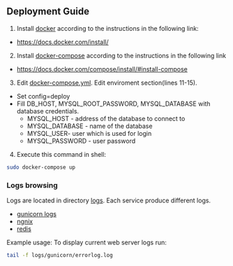 ## Deployment Guide

1. Install [docker](https://www.docker.com/) according to the instructions in the following link:
- https://docs.docker.com/install/
2. Install [docker-compose](https://docs.docker.com/compose/overview/) according to the instructions in the following link
- https://docs.docker.com/compose/install/#install-compose
 3. Edit [docker-compose.yml](docker-compose.yml). Edit enviroment section(lines 11-15).
 * Set config=deploy
 * Fill DB_HOST, MYSQL_ROOT_PASSWORD, MYSQL_DATABASE with database credentials.
   * MYSQL_HOST - address of the database to connect to
   * MYSQL_DATABASE - name of the database
   * MYSQL_USER- user which is used for login
   * MYSQL_PASSWORD - user password
 
 4. Execute this command in shell:
 ```bash
 sudo docker-compose up
 ```
 
 ### Logs browsing
 Logs are located in directory [logs](logs). Each service produce different logs.
 - [gunicorn logs](logs/gunicorn)
 - [ngnix](logs/ngnix)
 - [redis](logs/redis)
 
 Example usage:
 To display current web server logs run:
 ```bash
 tail -f logs/gunicorn/errorlog.log
 ```
